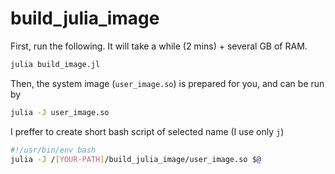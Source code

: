 # build_julia_image

First, run the following. It will take a while (2 mins) + several GB of RAM.
```bash
julia build_image.jl 
```

Then, the system image (`user_image.so`) is prepared for you, and can be run by
```bash
julia -J user_image.so
```

I preffer to create short bash script of selected name (I use only `j`)
```bash
#!/usr/bin/env bash
julia -J /[YOUR-PATH]/build_julia_image/user_image.so $@
```
